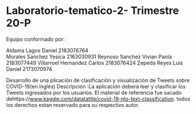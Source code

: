 # Laboratorio-tematico-2- Trimestre 20-P
Equipo  conformado por:

Aldama Lagos Daniel 2183076764   
Morales Sanchez Yesica 2163030931
Reynoso Sanchez Vivian Paola 2183077449
Villarroel Hernandez Carlos 2183076424
Zepeda Reyes Luis Daniel 2173070974

Desarrollo de una plicación de clasificación y visualización de Tweets sobre COVID-19(en inglés)
Descripción :La aplicación deberá  leer y clasificar los Tweets ingresados por los usuarios.
El material de referencia fue sacado dehttps://www.kaggle.com/datatattle/covid-19-nlp-text-classification. 
todos los derechos estan reservado para  su respectivo autor.
